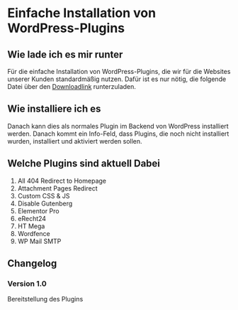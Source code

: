 # Einfache Installation von WordPress-Plugins
## Wie lade ich es mir runter
Für die einfache Installation von WordPress-Plugins, die wir für die Websites unserer Kunden standardmäßig nutzen.
Dafür ist es nur nötig, die folgende Datei über den [Downloadlink](https://github.com/city-map-stade/city-map-plugin/archive/main.zip) runterzuladen. 

## Wie installiere ich es
Danach kann dies als normales Plugin im Backend von WordPress installiert werden. 
Danach kommt ein Info-Feld, dass Plugins, die noch nicht installiert wurden, installiert und aktiviert werden sollen.

## Welche Plugins sind aktuell Dabei
1. All 404 Redirect to Homepage
2. Attachment Pages Redirect
3. Custom CSS & JS
4. Disable Gutenberg
5. Elementor Pro
6. eRecht24
7. HT Mega
8. Wordfence
9. WP Mail SMTP

## Changelog
### Version 1.0
Bereitstellung des Plugins